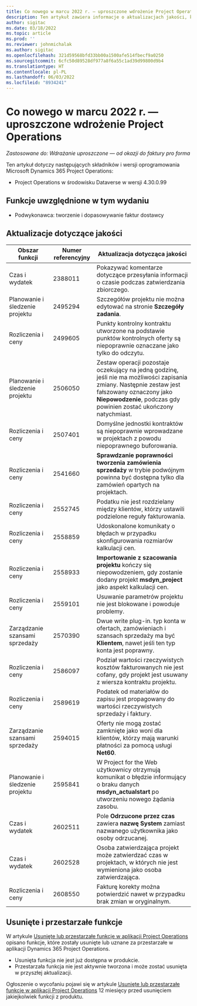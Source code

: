```yaml
---
title: Co nowego w marcu 2022 r. — uproszczone wdrożenie Project Operations
description: Ten artykuł zawiera informacje o aktualizacjach jakości, które są dostępne w wydaniu uproszczonego wdrożenia Project Operations z marca 2022 r.
author: sigitac
ms.date: 03/18/2022
ms.topic: article
ms.prod: ''
ms.reviewer: johnmichalak
ms.author: sigitac
ms.openlocfilehash: 321d59568bfd33bb00a1500afe514fbecf9a0250
ms.sourcegitcommit: 6cfc50d89528df977a8f6a55c1ad39d99800d9b4
ms.translationtype: HT
ms.contentlocale: pl-PL
ms.lasthandoff: 06/03/2022
ms.locfileid: "8934241"
---
```

# <a name="whats-new-march-2022---project-operations-lite-deployment"></a>Co nowego w marcu 2022 r. — uproszczone wdrożenie Project Operations

_Zastosowane do: Wdrażanie uproszczone — od okazji do faktury pro forma_

Ten artykuł dotyczy następujących składników i wersji oprogramowania Microsoft Dynamics 365 Project Operations:

- Project Operations w środowisku Dataverse w wersji 4.30.0.99

## <a name="features-included-in-this-release"></a>Funkcje uwzględnione w tym wydaniu

- Podwykonawca: tworzenie i dopasowywanie faktur dostawcy

## <a name="quality-updates"></a>Aktualizacje dotyczące jakości

| Obszar funkcji | Numer referencyjny | Aktualizacja dotycząca jakości |
| --- | --- | --- |
| Czas i wydatek | 2388011 | Pokazywać komentarze dotyczące przesyłania informacji o czasie podczas zatwierdzania zbiorczego. |
| Planowanie i śledzenie projektu | 2495294 | Szczegółów projektu nie można edytować na stronie **Szczegóły zadania**. |
| Rozliczenia i ceny | 2499605 | Punkty kontrolny kontraktu utworzone na podstawie punktów kontrolnych oferty są niepoprawnie oznaczane jako tylko do odczytu. |
| Planowanie i śledzenie projektu | 2506050 | Zestaw operacji pozostaje oczekujący na jedną godzinę, jeśli nie ma możliwości zapisania zmiany. Następnie zestaw jest fałszowany oznaczony jako **Niepowodzenie**, podczas gdy powinien zostać ukończony natychmiast. |
| Rozliczenia i ceny | 2507401 | Domyślne jednostki kontraktów są niepoprawnie wprowadzane w projektach z powodu niepoprawnego buforowania. |
| Rozliczenia i ceny | 2541660 | **Sprawdzanie poprawności tworzenia zamówienia sprzedaży** w trybie podwójnym powinna być dostępna tylko dla zamówień opartych na projektach. |
| Rozliczenia i ceny | 2552745 | Podatku nie jest rozdzielany między klientów, którzy ustawili podzielone reguły fakturowania. |
| Rozliczenia i ceny | 2558859 | Udoskonalone komunikaty o błędach w przypadku skonfigurowania rozmiarów kalkulacji cen. |
| Rozliczenia i ceny | 2558933 | **Importowanie z szacowania projektu** kończy się niepowodzeniem, gdy zostanie dodany projekt **msdyn\_project** jako aspekt kalkulacji cen. |
| Rozliczenia i ceny | 2559101 | Usuwanie parametrów projektu nie jest blokowane i powoduje problemy. |
|   Zarządzanie szansami sprzedaży | 2570390 | Dwue write plug-in. typ konta w ofertach, zamówieniach i szansach sprzedaży ma być **Klientem**, nawet jeśli ten typ konta jest poprawny. |
| Rozliczenia i ceny | 2586097 | Podział wartości rzeczywistych kosztów fakturowanych nie jest cofany, gdy projekt jest usuwany z wiersza kontraktu projektu. |
| Rozliczenia i ceny | 2589619 | Podatek od materiałów do zapisu jest propagowany do wartości rzeczywistych sprzedaży i faktury. |
|   Zarządzanie szansami sprzedaży | 2594015 | Oferty nie mogą zostać zamknięte jako woni dla klientów, którzy mają warunki płatności za pomocą usługi **Net60**. |
| Planowanie i śledzenie projektu | 2595841 | W Project for the Web użytkownicy otrzymują komunikat o błędzie informujący o braku danych **msdyn\_actualstart** po utworzeniu nowego żądania zasobu. |
| Czas i wydatek | 2602511 | Pole **Odrzucone przez czas** zawiera **nazwę System** zamiast nazwanego użytkownika jako osoby odrzucanej. |
| Czas i wydatek | 2602528 | Osoba zatwierdzająca projekt może zatwierdzać czas w projektach, w których nie jest wymieniona jako osoba zatwierdzająca. |
| Rozliczenia i ceny | 2608550 | Fakturę korekty można potwierdzić nawet w przypadku brak zmian w oryginalnym. |

## <a name="removed-and-deprecated-features"></a>Usunięte i przestarzałe funkcje

W artykule [Usunięte lub przestarzałe funkcje w aplikacji Project Operations](../../whats-new/removed-depreciated-features-project.md) opisano funkcje, które zostały usunięte lub uznane za przestarzałe w aplikacji Dynamics 365 Project Operations.

- Usunięta funkcja nie jest już dostępna w produkcie.
- Przestarzała funkcja nie jest aktywnie tworzona i może zostać usunięta w przyszłej aktualizacji.

Ogłoszenie o wycofaniu pojawi się w artykule [Usunięte lub przestarzałe funkcje w aplikacji Project Operations](../../whats-new/removed-depreciated-features-project.md) 12 miesięcy przed usunięciem jakiejkolwiek funkcji z produktu.
